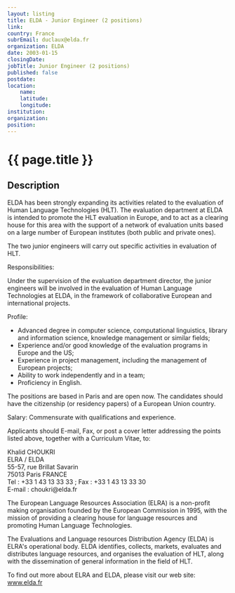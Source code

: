 ```yaml
---
layout: listing
title: ELDA - Junior Engineer (2 positions)
link:
country: France
subrEmail: duclaux@elda.fr
organization: ELDA 
date: 2003-01-15
closingDate: 
jobTitle: Junior Engineer (2 positions)
published: false
postdate:
location:
	name: 
	latitude: 
	longitude: 
institution: 
organization: 
position: 
--- 
```



# {{ page.title }}

## Description


<p>ELDA has been strongly expanding its activities related to the evaluation of Human Language Technologies (HLT). The evaluation department at ELDA is intended to promote the HLT evaluation in Europe, and to act as a clearing house for this area with the support of a network of evaluation units based on a large number of European institutes (both public and private ones).</p>

<p>The two junior engineers will carry out specific activities in evaluation of HLT.</p>

<p>Responsibilities:</p>
<p>Under the supervision of the evaluation department director, the junior engineers will be involved in the evaluation of Human Language Technologies at ELDA, in the framework of collaborative European and international projects.</p>
<p>Profile:
<ul>
<li>Advanced degree in computer science, computational linguistics, library and information science, knowledge management or similar fields;
<li>Experience and/or good knowledge of the evaluation programs in Europe and the US;
<li>Experience in project management, including the management of European projects;
<li>Ability to work independently and in a team;
<li>Proficiency in English.
</ul></p>

<p>The positions are based in Paris and are open now. The candidates should have the citizenship (or residency papers) of a European Union country.</p>

<p>Salary: Commensurate with qualifications and experience.</p>

<p>Applicants should E-mail, Fax, or post a cover letter addressing the points listed above, together with a Curriculum Vitae, to:</p>
<p>Khalid CHOUKRI<br/>
ELRA / ELDA<br/>
55-57, rue Brillat Savarin<br/>
75013 Paris FRANCE<br/>
Tel : +33 1 43 13 33 33 ; Fax : +33 1 43 13 33 30<br/>
E-mail : choukri@elda.fr</p>

<p>The European Language Resources Association (ELRA) is a non-profit making organisation founded by the European Commission in 1995, with the mission of providing a clearing house for language resources and promoting Human Language Technologies.</p>
<p>The Evaluations and Language resources Distribution Agency (ELDA) is ELRA's operational body. ELDA identifies, collects, markets, evaluates and distributes language resources, and organises the evaluation of HLT, along with the dissemination of general information in the field of HLT.</p>

<p>To find out more about ELRA and ELDA, please visit our web site: <a href="www.elda.fr">www.elda.fr</a></p>


